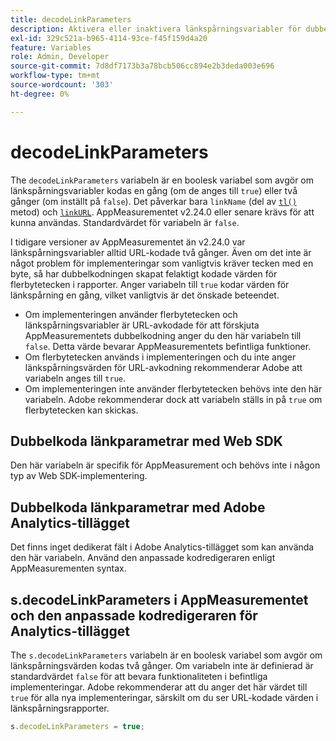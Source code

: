 ```yaml
---
title: decodeLinkParameters
description: Aktivera eller inaktivera länkspårningsvariabler för dubbelkodning av AppMeasurement.
exl-id: 329c521a-b965-4114-93ce-f45f159d4a20
feature: Variables
role: Admin, Developer
source-git-commit: 7d8df7173b3a78bcb506cc894e2b3deda003e696
workflow-type: tm+mt
source-wordcount: '303'
ht-degree: 0%

---
```


# decodeLinkParameters

The `decodeLinkParameters` variabeln är en boolesk variabel som avgör om länkspårningsvariabler kodas en gång (om de anges till `true`) eller två gånger (om inställt på `false`). Det påverkar bara `linkName` (del av [`tl()`](../functions/tl-method.md) metod) och [`linkURL`](linkurl.md). AppMeasurementet v2.24.0 eller senare krävs för att kunna användas. Standardvärdet för variabeln är `false`.

I tidigare versioner av AppMeasurementet än v2.24.0 var länkspårningsvariabler alltid URL-kodade två gånger. Även om det inte är något problem för implementeringar som vanligtvis kräver tecken med en byte, så har dubbelkodningen skapat felaktigt kodade värden för flerbytetecken i rapporter. Anger variabeln till `true` kodar värden för länkspårning en gång, vilket vanligtvis är det önskade beteendet.

* Om implementeringen använder flerbytetecken och länkspårningsvariabler är URL-avkodade för att förskjuta AppMeasurementets dubbelkodning anger du den här variabeln till `false`. Detta värde bevarar AppMeasurementets befintliga funktioner.
* Om flerbytetecken används i implementeringen och du inte anger länkspårningsvärden för URL-avkodning rekommenderar Adobe att variabeln anges till `true`.
* Om implementeringen inte använder flerbytetecken behövs inte den här variabeln. Adobe rekommenderar dock att variabeln ställs in på `true` om flerbytetecken kan skickas.

## Dubbelkoda länkparametrar med Web SDK

Den här variabeln är specifik för AppMeasurement och behövs inte i någon typ av Web SDK-implementering.

## Dubbelkoda länkparametrar med Adobe Analytics-tillägget

Det finns inget dedikerat fält i Adobe Analytics-tillägget som kan använda den här variabeln. Använd den anpassade kodredigeraren enligt AppMeasurementen syntax.

## s.decodeLinkParameters i AppMeasurementet och den anpassade kodredigeraren för Analytics-tillägget

The `s.decodeLinkParameters` variabeln är en boolesk variabel som avgör om länkspårningsvärden kodas två gånger. Om variabeln inte är definierad är standardvärdet `false` för att bevara funktionaliteten i befintliga implementeringar. Adobe rekommenderar att du anger det här värdet till `true` för alla nya implementeringar, särskilt om du ser URL-kodade värden i länkspårningsrapporter.

```js
s.decodeLinkParameters = true;
```
